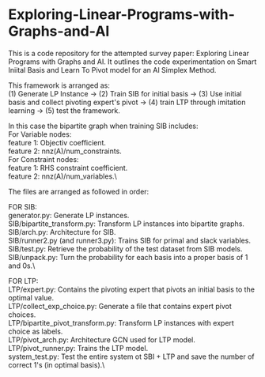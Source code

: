 # Exploring-Linear-Programs-with-Graphs-and-AI
This is a code repository for the attempted survey paper:  Exploring Linear Programs with Graphs and AI. It outlines the code experimentation on Smart Iniital Basis and Learn To Pivot model for an AI Simplex Method.

This framework is arranged as: \
(1) Generate LP Instance -> (2) Train SIB for initial basis -> (3) Use initial basis and collect pivoting expert's pivot -> (4) train LTP through imitation learning -> (5) test the framework. 

In this case the bipartite graph when training SIB includes: \
	For Variable nodes: \
		feature 1: Objectiv coefficient.\
  		feature 2: nnz(A)/num_constraints.\
    	For Constraint nodes: \
     		feature 1: RHS constraint coefficient.\
  		feature 2: nnz(A)/num_variables.\

The files are arranged as followed in order:

FOR SIB:\
generator.py: Generate LP instances.\
SIB/bipartite_transform.py: Transform LP instances into bipartite graphs.\
SIB/arch.py: Architecture for SIB.\
SIB/runner2.py (and runner3.py): Trains SIB for primal and slack variables.\
SIB/test.py: Retrieve the probability of the test dataset from SIB models. \
SIB/unpack.py: Turn the probability for each basis into a proper basis of 1 and 0s.\

FOR LTP:\
LTP/expert.py: Contains the pivoting expert that pivots an initial basis to the optimal value.\
LTP/collect_exp_choice.py: Generate a file that contains expert pivot choices.\
LTP/bipartite_pivot_transform.py: Transform LP instances with expert choice as labels.\
LTP/pivot_arch.py: Architecture GCN used for LTP model.\
LTP/pivot_runner.py: Trains the LTP model.\
system_test.py: Test the entire system ot SBI + LTP and save the number of correct 1's (in optimal basis).\
